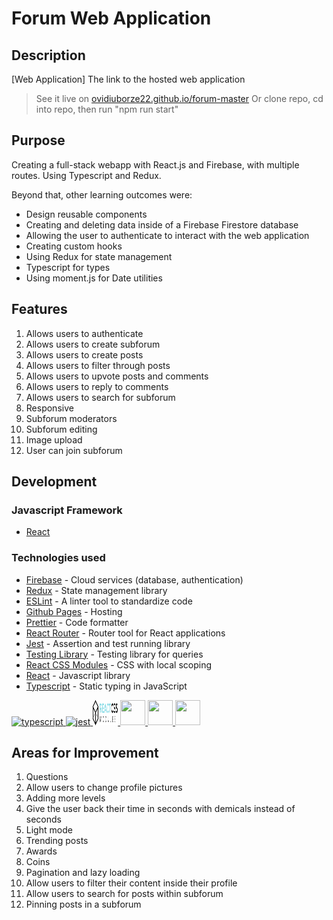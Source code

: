 # Forum Web Application

## Description

[Web Application] The link to the hosted web application

> See it live on [ovidiuborze22.github.io/forum-master](https://ovidiuborze22.github.io/forum-master/)
> Or clone repo, cd into repo, then run "npm run start"

## Purpose

Creating a full-stack webapp with React.js and Firebase, with multiple routes. Using Typescript and Redux.

Beyond that, other learning outcomes were:

- Design reusable components
- Creating and deleting data inside of a Firebase Firestore database
- Allowing the user to authenticate to interact with the web application
- Creating custom hooks
- Using Redux for state management
- Typescript for types
- Using moment.js for Date utilities

## Features

1. Allows users to authenticate
2. Allows users to create subforum
3. Allows users to create posts
4. Allows users to filter through posts
5. Allows users to upvote posts and comments
6. Allows users to reply to comments
7. Allows users to search for subforum
8. Responsive
9. Subforum moderators
10. Subforum editing
11. Image upload
12. User can join subforum

## Development

### Javascript Framework

- [React](https://github.com/facebook/create-react-app)

### Technologies used

- [Firebase](https://firebase.google.com/) - Cloud services (database, authentication)
- [Redux](https://redux.js.org) - State management library
- [ESLint](https://eslint.org/) - A linter tool to standardize code
- [Github Pages](https://pages.github.com/) - Hosting
- [Prettier](https://prettier.io/) - Code formatter
- [React Router](https://reactrouter.com/web/guides/quick-start) - Router tool for React applications
- [Jest](https://github.com/facebook/jest) - Assertion and test running library
- [Testing Library](https://github.com/testing-library/dom-testing-library) - Testing library for queries
- [React CSS Modules](https://github.com/gajus/react-css-modules) - CSS with local scoping
- [React](https://github.com/facebook/react/) - Javascript library
- [Typescript](https://www.typescriptlang.org/) - Static typing in JavaScript

<p align="left"> 
<a href="https://www.typescriptlang.org/" target="_blank"> 
  <img src="https://www.manejandodatos.es/wp-content/uploads/2015/03/typescript.png" alt="typescript" width="40" height="40"/> </a>
<a href="https://jestjs.io" target="_blank"> 
  <img src="https://www.vectorlogo.zone/logos/jestjsio/jestjsio-icon.svg" alt="jest" width="40" height="40"/> 
</a>
<a href="https://github.com/gajus/react-css-modules"> 
  <img src="https://raw.githubusercontent.com/gajus/react-css-modules/master/.README/react-css-modules.png" width="40" height="40"/> 
</a> 
<a href="https://redux.js.org/"> 
  <img src="https://raw.githubusercontent.com/reactjs/redux/master/logo/logo.png" width="40" height="40"/> 
</a> 
<a href="https://firebase.google.com/"> 
  <img src="https://res.cloudinary.com/startup-grind/image/upload/c_fill,dpr_2.0,f_auto,g_center,h_1080,q_100,w_1080/v1/gcs/platform-data-goog/events/firebase%20icon.jpg" width="40" height="40"/> 
<a href="https://testing-library.com/"> <img src="https://testing-library.com/img/octopus-64x64.png" width="40" height="40"/> </a> 
</p>

## Areas for Improvement

1. Questions
2. Allow users to change profile pictures
3. Adding more levels
4. Give the user back their time in seconds with demicals instead of seconds
5. Light mode
6. Trending posts
7. Awards
8. Coins
9. Pagination and lazy loading
10. Allow users to filter their content inside their profile
11. Allow users to search for posts within subforum
12. Pinning posts in a subforum
